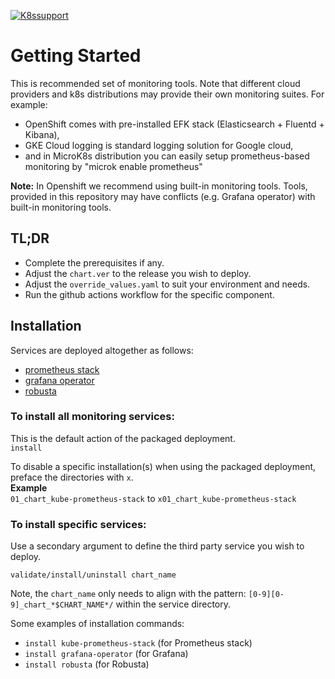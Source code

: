 [![K8ssupport](https://badgen.net/badge/supported%20K8s%20release/1.22/cyan)](https://all.docs.genesys.com/ReleaseNotes/Current/GenesysEngage-cloud/PrivateEdition)
# Getting Started

This is recommended set of monitoring tools.
Note that different cloud providers and k8s distributions may provide their own monitoring suites. For example:
- OpenShift comes with pre-installed EFK stack (Elasticsearch + Fluentd + Kibana),
- GKE Cloud logging is standard logging solution for Google cloud,
- and in MicroK8s distribution you can easily setup prometheus-based monitoring by "microk enable prometheus"

**Note:** In Openshift we recommend using built-in monitoring tools. Tools, provided in this repository may have conflicts (e.g. Grafana operator) with built-in monitoring tools.


## TL;DR
- Complete the prerequisites if any.
- Adjust the `chart.ver` to the release you wish to deploy.
- Adjust the `override_values.yaml` to suit your environment and needs.
- Run the github actions workflow for the specific component.

## Installation
Services are deployed altogether as follows:

- [prometheus stack](https://github.com/prometheus/prometheus)
- [grafana operator](https://github.com/grafana/grafana)
- [robusta](https://github.com/robusta-dev/robusta) 

### To install all monitoring services:
This is the default action of the packaged deployment.   
`install`

To disable a specific installation(s) when using the packaged deployment, preface the directories with `x`.   
**Example**   
`01_chart_kube-prometheus-stack` to `x01_chart_kube-prometheus-stack`

### To install specific services:
Use a secondary argument to define the third party service you wish to deploy. 

`validate/install/uninstall chart_name`

Note, the `chart_name` only needs to align with the pattern: `[0-9][0-9]_chart_*$CHART_NAME*/` within the service directory.

Some examples of installation commands:

- `install kube-prometheus-stack` (for Prometheus stack)
- `install grafana-operator` (for Grafana)
- `install robusta` (for Robusta)

